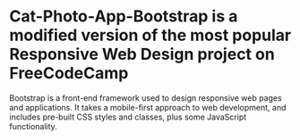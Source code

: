 # Cat-Photo-App-Bootstrap is a modified version of the most popular Responsive Web Design project on FreeCodeCamp
Bootstrap is a front-end framework used to design responsive web pages and applications. It takes a mobile-first approach to web development, and includes pre-built CSS styles and classes, plus some JavaScript functionality.
